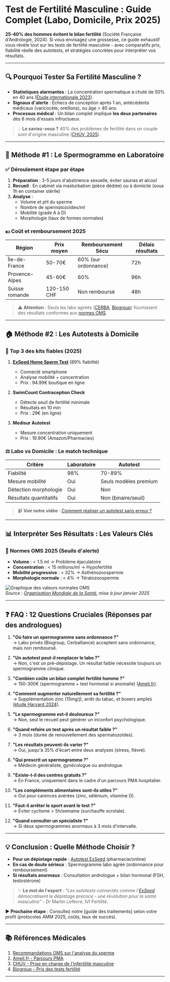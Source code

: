 <h1 id="test-de-fertilit-masculine-guide-complet-labo-domicile-prix-2025-">Test de Fertilité Masculine : Guide Complet (Labo, Domicile, Prix 2025)</h1>
<p><strong>25-40% des hommes évitent le bilan fertilité</strong> (Société Française d&#39;Andrologie, 2024). Si vous envisagez une grossesse, ce guide exhaustif vous révèle tout sur les tests de fertilité masculine - avec comparatifs prix, fiabilité réelle des autotests, et stratégies concrètes pour interpréter vos résultats.</p>
<hr>
<h2 id="-pourquoi-tester-sa-fertilit-masculine-">🔍 Pourquoi Tester Sa Fertilité Masculine ?</h2>
<ul>
<li><strong>Statistiques alarmantes</strong> : La concentration spermatique a chuté de 50% en 40 ans (<a href="https://academic.oup.com/humupd/article/29/3/317/7074449">Étude internationale 2023</a>).</li>
<li><strong>Signaux d&#39;alerte</strong> : Échecs de conception après 1 an, antécédents médicaux (varicocèle, oreillons), ou âge &gt; 40 ans.</li>
<li><strong>Processus médical</strong> : Un bilan complet implique <strong>les deux partenaires</strong> dès 6 mois d&#39;essais infructueux.</li>
</ul>
<blockquote>
<p>💡 <strong>Le saviez-vous ?</strong> 40% des problèmes de fertilité dans un couple sont d&#39;origine masculine (<a href="https://www.chuv.ch/fr/fertilite">CHUV, 2025</a>).</p>
</blockquote>
<hr>
<h2 id="-m-thode-1-le-spermogramme-en-laboratoire">🏥 Méthode #1 : Le Spermogramme en Laboratoire</h2>
<h3 id="-d-roulement-tape-par-tape">✅ Déroulement étape par étape</h3>
<ol>
<li><strong>Préparation</strong> : 3-5 jours d&#39;abstinence sexuelle, éviter saunas et alcool</li>
<li><strong>Recueil</strong> : En cabinet via masturbation (pièce dédiée) ou à domicile (sous 1h en container stérile)</li>
<li><strong>Analyse</strong> :<ul>
<li>Volume et pH du sperme</li>
<li>Nombre de spermatozoïdes/ml</li>
<li>Mobilité (grade A à D)</li>
<li>Morphologie (taux de formes normales)</li>
</ul>
</li>
</ol>
<h3 id="-co-t-et-remboursement-2025">💶 Coût et remboursement 2025</h3>
<table>
<thead>
<tr>
<th><strong>Région</strong></th>
<th><strong>Prix moyen</strong></th>
<th><strong>Remboursement Sécu</strong></th>
<th><strong>Délais résultats</strong></th>
</tr>
</thead>
<tbody>
<tr>
<td>Île-de-France</td>
<td>50-70€</td>
<td>60% (sur ordonnance)</td>
<td>72h</td>
</tr>
<tr>
<td>Provence-Alpes</td>
<td>45-60€</td>
<td>60%</td>
<td>96h</td>
</tr>
<tr>
<td>Suisse romande</td>
<td>120-150 CHF</td>
<td>Non remboursé</td>
<td>48h</td>
</tr>
</tbody>
</table>
<blockquote>
<p>⚠️ <strong>Attention</strong> : Seuls les labo agréés (<a href="http://www.cerballiance.fr/">CERBA</a>, <a href="https://biogroup.fr/">Biogroup</a>) fournissent des résultats conformes aux <a href="https://www.who.int/publications/i/item/9789240030787">normes OMS</a>.</p>
</blockquote>
<hr>
<h2 id="-m-thode-2-les-autotests-domicile">🏠 Méthode #2 : Les Autotests à Domicile</h2>
<h3 id="-top-3-des-kits-fiables-2025-">🥇 Top 3 des kits fiables (2025)</h3>
<ol>
<li><p><strong><a href="https://shop.exseedhealth.com/fr/collections/male-fertility-test-kits">ExSeed Home Sperm Test</a></strong> (89% fiabilité)  </p>
<ul>
<li>Connecté smartphone  </li>
<li>Analyse mobilité + concentration  </li>
<li>Prix : 94.99€ boutique en ligne  </li>
</ul>
</li>
<li><p><strong>SwimCount Contraception Check</strong>  </p>
<ul>
<li>Détecte seuil de fertilité minimale  </li>
<li>Résultats en 10 min  </li>
<li>Prix : 29€ (en ligne)  </li>
</ul>
</li>
<li><p><strong>Medisur Autotest</strong>  </p>
<ul>
<li>Mesure concentration uniquement  </li>
<li>Prix : 19.90€ (Amazon/Pharmacies)  </li>
</ul>
</li>
</ol>
<h3 id="-labo-vs-domicile-le-match-technique">⚖️ Labo vs Domicile : Le match technique</h3>
<table>
<thead>
<tr>
<th><strong>Critère</strong></th>
<th><strong>Laboratoire</strong></th>
<th><strong>Autotest</strong></th>
</tr>
</thead>
<tbody>
<tr>
<td>Fiabilité</td>
<td>98%</td>
<td>70-89%</td>
</tr>
<tr>
<td>Mesure mobilité</td>
<td>Oui</td>
<td>Seuls modèles premium</td>
</tr>
<tr>
<td>Détection morphologie</td>
<td>Oui</td>
<td>Non</td>
</tr>
<tr>
<td>Résultats quantitatifs</td>
<td>Oui</td>
<td>Non (binaire/seuil)</td>
</tr>
</tbody>
</table>
<blockquote>
<p>📹 <strong>Voir notre vidéo</strong> : <a href="lien-vidéo-explicative">Comment réaliser un autotest sans erreur ?</a></p>
</blockquote>
<hr>
<h2 id="-interpr-ter-ses-r-sultats-les-valeurs-cl-s">📊 Interpréter Ses Résultats : Les Valeurs Clés</h2>
<h3 id="-normes-oms-2025-seuils-d-alerte-">🔬 Normes OMS 2025 (Seuils d&#39;alerte)</h3>
<ul>
<li><strong>Volume</strong> : &lt; 1.5 ml → Problème éjaculatoire</li>
<li><strong>Concentration</strong> : &lt; 15 millions/ml → Hypofertilité</li>
<li><strong>Mobilité progressive</strong> : &lt; 32% → Asthénozoospermie</li>
<li><strong>Morphologie normale</strong> : &lt; 4% → Tératozoospermie</li>
</ul>
<p><img src="infographie-valeurs-sperme-2025.png" alt="Graphique des valeurs normales OMS"><br><em>Source : <a href="https://www.who.int/publications/i/item/9789240030787">Organisation Mondiale de la Santé</a>, mise à jour janvier 2025</em></p>
<hr>
<h2 id="-faq-12-questions-cruciales-r-ponses-par-des-andrologues-">❓ FAQ : 12 Questions Cruciales (Réponses par des andrologues)</h2>
<ol>
<li><p><strong>&quot;Où faire un spermogramme sans ordonnance ?&quot;</strong><br>→ Labo privés (Biogroup, Cerballiance) acceptent sans ordonnance, mais non remboursé.</p>
</li>
<li><p><strong>&quot;Un autotest peut-il remplacer le labo ?&quot;</strong><br>→ Non, c&#39;est un pré-dépistage. Un résultat faible nécessite toujours un spermogramme clinique.</p>
</li>
<li><p><strong>&quot;Combien coûte un bilan complet fertilité homme ?&quot;</strong><br>→ 150-300€ (spermogramme + test hormonal si anomalie) (<a href="https://www.ameli.fr/">Ameli.fr</a>).</p>
</li>
<li><p><strong>&quot;Comment augmenter naturellement sa fertilité ?&quot;</strong><br>→ Supplémentation zinc (15mg/j), arrêt du tabac, et boxers amples (<a href="https://www.hsph.harvard.edu/news/hsph-in-the-news/fertility-sperm-count-lifestyle-factors/">étude Harvard 2024</a>).</p>
</li>
<li><p><strong>&quot;Le spermogramme est-il douloureux ?&quot;</strong><br>→ Non, seul le recueil peut générer un inconfort psychologique.</p>
</li>
<li><p><strong>&quot;Quand refaire un test après un résultat faible ?&quot;</strong><br>→ 3 mois (durée de renouvellement des spermatozoïdes).</p>
</li>
<li><p><strong>&quot;Les résultats peuvent-ils varier ?&quot;</strong><br>→ Oui, jusqu&#39;à 35% d&#39;écart entre deux analyses (stress, fièvre).</p>
</li>
<li><p><strong>&quot;Qui prescrit un spermogramme ?&quot;</strong><br>→ Médecin généraliste, gynécologue ou andrologue.</p>
</li>
<li><p><strong>&quot;Existe-t-il des centres gratuits ?&quot;</strong><br>→ En France, uniquement dans le cadre d&#39;un parcours PMA hospitalier.</p>
</li>
<li><p><strong>&quot;Les compléments alimentaires sont-ils utiles ?&quot;</strong><br>→ Oui pour carences avérées (zinc, sélénium, vitamine D).</p>
</li>
<li><p><strong>&quot;Faut-il arrêter le sport avant le test ?&quot;</strong><br>→ Éviter cyclisme &gt; 5h/semaine (surchauffe scrotale).</p>
</li>
<li><p><strong>&quot;Quand consulter un spécialiste ?&quot;</strong><br>→ Si deux spermogrammes anormaux à 3 mois d&#39;intervalle.</p>
</li>
</ol>
<hr>
<h2 id="-conclusion-quelle-m-thode-choisir-">💡 Conclusion : Quelle Méthode Choisir ?</h2>
<ul>
<li><strong>Pour un dépistage rapide</strong> : <a href="https://shop.exseedhealth.com/fr/collections/male-fertility-test-kits">Autotest ExSeed</a> (pharmacie/online)  </li>
<li><strong>En cas de doute sérieux</strong> : Spermogramme labo agréé (ordonnance pour remboursement)  </li>
<li><strong>Si résultats anormaux</strong> : Consultation andrologue + bilan hormonal (FSH, testostérone)</li>
</ul>
<blockquote>
<p>✨ <strong>Le mot de l&#39;expert</strong> : <em>&quot;Les autotests connectés comme l&#39;<a href="https://shop.exseedhealth.com/fr/collections/male-fertility-test-kits">ExSeed</a> démocratisent le dépistage précoce - une révolution pour la santé masculine&quot;</em> - Dr Martin Lefèvre, IVI Fertilité.</p>
</blockquote>
<p><strong>▶︎ Prochaine étape</strong> : Consultez notre [guide des traitements] selon votre profil (protocoles AMM 2025, coûts, taux de succès).</p>
<hr>
<h2 id="-r-f-rences-m-dicales">📚 Références Médicales</h2>
<ol>
<li><a href="https://www.who.int/publications/i/item/9789240030787">Recommandations OMS sur l&#39;analyse du sperme</a></li>
<li><a href="https://www.ameli.fr/assure/sante/devenir-parent/concevoir-un-enfant/sterilite-pma-infertilite/bilan-medical-infertilite-sterilite">Ameli.fr - Parcours PMA</a></li>
<li><a href="https://www.chuv.ch/fr/fertilite/umr-home/procreation-medicalement-assistee/investigations-en-cas-dinfertilite/prise-en-charge-de-lhomme">CHUV - Prise en charge de l&#39;infertilité masculine</a></li>
<li><a href="https://biogroup.fr/blog-sante/pma-reproduction/test-de-fertilite-pour-homme-en-laboratoire-quel-prix/">Biogroup - Prix des tests fertilité</a></li>
</ol>
<hr>

